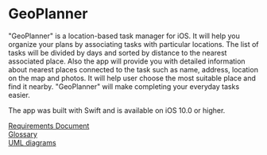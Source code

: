 # GeoPlanner
"GeoPlanner" is a location-based task manager for iOS. It will help you organize your plans by associating tasks with particular locations. The list of tasks will be divided by days and sorted by distance to the nearest associated place. Also the app will provide you with detailed information about nearest places connected to the task such as name, address, location on the map and photos. It will help user choose the most suitable place and find it nearby. "GeoPlanner" will make completing your everyday tasks easier.

The app was built with Swift and is available on iOS 10.0 or higher.

[Requirements Document](https://github.com/polinadulko/GeoPlanner/blob/master/Documents/Requirements.md)  
[Glossary](https://github.com/polinadulko/GeoPlanner/blob/master/Glossary.md)  
[UML diagrams](https://github.com/polinadulko/GeoPlanner/tree/master/Diagrams)
